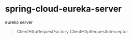 # spring-cloud-eureka-server
eureka server
> ClientHttpRequestFactory
> ClientHttpRequestInterceptor

